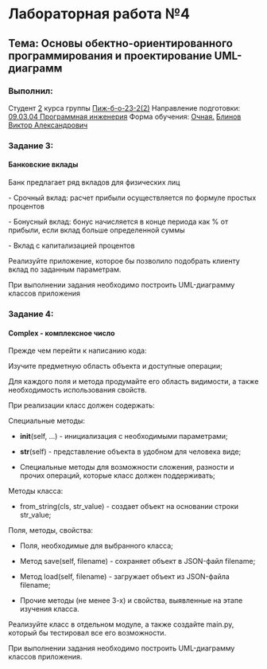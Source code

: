 <h1> Лабораторная работа №4 </h1>
<h2>  Тема: Основы обектно-ориентированного программирования и проектирование UML-диаграмм </h2>
<h3>Выполнил:</h3>
Студент <u>2</u> курса группы <u>Пиж-б-о-23-2(2)</u>
Направление подготовки: <u>09.03.04 Программная инженерия</u>
Форма обучения: <u>Очная.</u>
<u>Блинов Виктор Александрович</u>

<h3>Задание 3:</h3>
<h4>Банковские вклады</h4>
<p>Банк предлагает ряд вкладов для физических лиц</p>
<p>- Срочный вклад: расчет прибыли осуществляется по формуле простых процентов</p>
<p>- Бонусный вклад: бонус начисляется в конце периода как % от прибыли, если вклад больше определенной суммы</p>
<p>- Вклад с капитализацией процентов</p>
<p>Реализуйте приложение, которое бы позволило подобрать клиенту вклад по заданным параметрам.</p>
<p>При выполнении задания необходимо построить UML-диаграмму классов приложения</p>

<h3>Задание 4:</h3>
<h4>Complex - комплексное число</h4>
<p>Прежде чем перейти к написанию кода:
  
Изучите предметную область объекта и доступные операции;

Для каждого поля и метода продумайте его область видимости, а также необходимость использования свойств.

При реализации класс должен содержать:

Специальные методы:

- __init__(self, ...) - инициализация с необходимыми параметрами;
 
- __str__(self) - представление объекта в удобном для человека виде;
 
- Специальные методы для возможности сложения, разности и прочих операций, которые класс должен поддерживать;
 
Методы класса:

- from_string(cls, str_value) - создает объект на основании строки str_value;
 
Поля, методы, свойства:

- Поля, необходимые для выбранного класса;
 
- Метод save(self, filename) - сохраняет объект в JSON-файл filename;
 
- Метод load(self, filename) - загружает объект из JSON-файла filename;
 
- Прочие методы (не менее 3-х) и свойства, выявленные на этапе изучения класса.
 
Реализуйте класс в отдельном модуле, а также создайте main.py, который бы тестировал все его возможности.

При выполнении задания необходимо построить UML-диаграмму классов приложения.</p>


